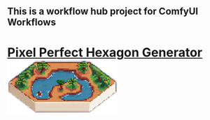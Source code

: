 ## This is a workflow hub project for ComfyUI Workflows
# [Pixel Perfect Hexagon Generator](/pixelPerfectHexagon)<br/><img src="pixelPerfectHexagon/exampleResult1.png" alt="Result 1" width="50%">
